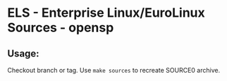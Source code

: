 # ELS - Enterprise Linux/EuroLinux Sources - opensp
 
## Usage:
  Checkout branch or tag. Use `make sources` to recreate  SOURCE0 archive.
